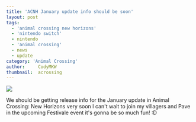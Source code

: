 ```yaml
---
title: 'ACNH January update info should be soon'
layout: post
tags:
  - 'animal crossing new horizons'
  - 'nintendo switch'
  - nintendo
  - 'animal crossing'
  - news
  - update
category: 'Animal Crossing'
author:     CodyMKW
thumbnail:  acrossing
---
```

![](https://i.imgur.com/8oSrkVs.png)

We should be getting release info for the January update in Animal Crossing: New Horizons very soon I can't wait to join my villagers and Pave in the upcoming Festivale event it's gonna be so much fun! :D
